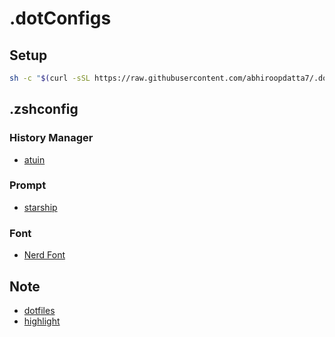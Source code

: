 # .dotConfigs

## Setup

```bash
sh -c "$(curl -sSL https://raw.githubusercontent.com/abhiroopdatta7/.dotfiles/refs/heads/main/download)"
```

## .zshconfig

### History Manager

- [atuin](https://atuin.sh/)

### Prompt

- [starship](https://starship.rs/)

### Font

- [Nerd Font](https://www.nerdfonts.com/font-downloads)

## Note

- [dotfiles](https://dotfiles.github.io/tutorials/)
- [highlight](https://gitlab.com/saalen/highlight)

